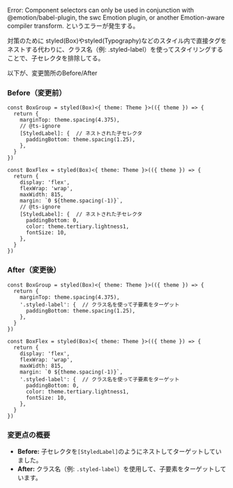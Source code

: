 Error: Component selectors can only be used in conjunction with @emotion/babel-plugin, the swc Emotion plugin, or another Emotion-aware compiler transform.
というエラーが発生する。

対策のために styled(Box)やstyled(Typography)などのスタイル内で直接タグをネストする代わりに、クラス名（例: .styled-label）を使ってスタイリングすることで、子セレクタを排除してる。

以下が、変更箇所のBefore/After

### Before（変更前）
```tsx
const BoxGroup = styled(Box)<{ theme: Theme }>(({ theme }) => {
  return {
    marginTop: theme.spacing(4.375),
    // @ts-ignore
    [StyledLabel]: {  // ネストされた子セレクタ
      paddingBottom: theme.spacing(1.25),
    },
  }
})

const BoxFlex = styled(Box)<{ theme: Theme }>(({ theme }) => {
  return {
    display: 'flex',
    flexWrap: 'wrap',
    maxWidth: 815,
    margin: `0 ${theme.spacing(-1)}`,
    // @ts-ignore
    [StyledLabel]: {  // ネストされた子セレクタ
      paddingBottom: 0,
      color: theme.tertiary.lightness1,
      fontSize: 10,
    },
  }
})
```

### After（変更後）
```tsx
const BoxGroup = styled(Box)<{ theme: Theme }>(({ theme }) => {
  return {
    marginTop: theme.spacing(4.375),
    '.styled-label': {  // クラス名を使って子要素をターゲット
      paddingBottom: theme.spacing(1.25),
    },
  }
})

const BoxFlex = styled(Box)<{ theme: Theme }>(({ theme }) => {
  return {
    display: 'flex',
    flexWrap: 'wrap',
    maxWidth: 815,
    margin: `0 ${theme.spacing(-1)}`,
    '.styled-label': {  // クラス名を使って子要素をターゲット
      paddingBottom: 0,
      color: theme.tertiary.lightness1,
      fontSize: 10,
    },
  }
})
```

### 変更点の概要
- **Before:** 子セレクタを`[StyledLabel]`のようにネストしてターゲットしていました。
- **After:** クラス名（例: `.styled-label`）を使用して、子要素をターゲットしています。
